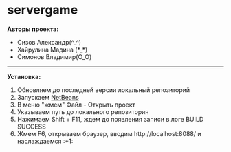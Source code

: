 # servergame
<b>Авторы проекта:</b><br><ul>
<li>Сизов Александр(^_^)</li>
<li>Хайрулина Мадина (*_*)</li>
<li>Симонов Владимир(O_O)</li></ul>
<hr>
<b>Установка:</b><ol>
<li>Обновляем до последней версии локальный репозиторий</li>
<li>Запускаем <a href="https://netbeans.org/downloads/">NetBeans</a></li>
<li>В меню "жмем" Файл - Открыть проект</li>
<li>Указываем путь до локального репозитория</li>
<li>Нажимаем Shift + F11, ждем до появления записи в логе BUILD SUCCESS</li>
<li>Жмем F6, открываем браузер, вводим http://localhost:8088/ и наслаждаемся :+1:</li>
</ol>
